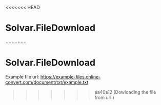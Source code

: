 <<<<<<< HEAD
# Solvar.FileDownload
=======
# Solvar.FileDownload


Example file url: https://example-files.online-convert.com/document/txt/example.txt
>>>>>>> aa46a12 (Dowloading the file from url.)
